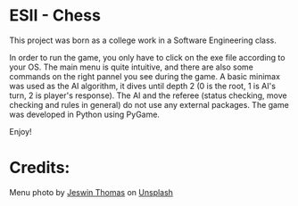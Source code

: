 # ESII - Chess

This project was born as a college work in a Software Engineering class.

In order to run the game, you only have to click on the exe file according to your OS. The main menu is quite intuitive, and there are also some commands on the right pannel you see during the game. A basic minimax was used as the AI algorithm, it dives until depth 2 (0 is the root, 1 is AI's turn, 2 is player's response). The AI and the referee (status checking, move checking and rules in general) do not use any external packages. The game was developed in Python using PyGame.

Enjoy!

# Credits:
Menu photo by [Jeswin Thomas](https://unsplash.com/@jeswinthomas?utm_source=unsplash&utm_medium=referral&utm_content=creditCopyText) on [Unsplash](https://unsplash.com/s/photos/chess?utm_source=unsplash&utm_medium=referral&utm_content=creditCopyText)
  
